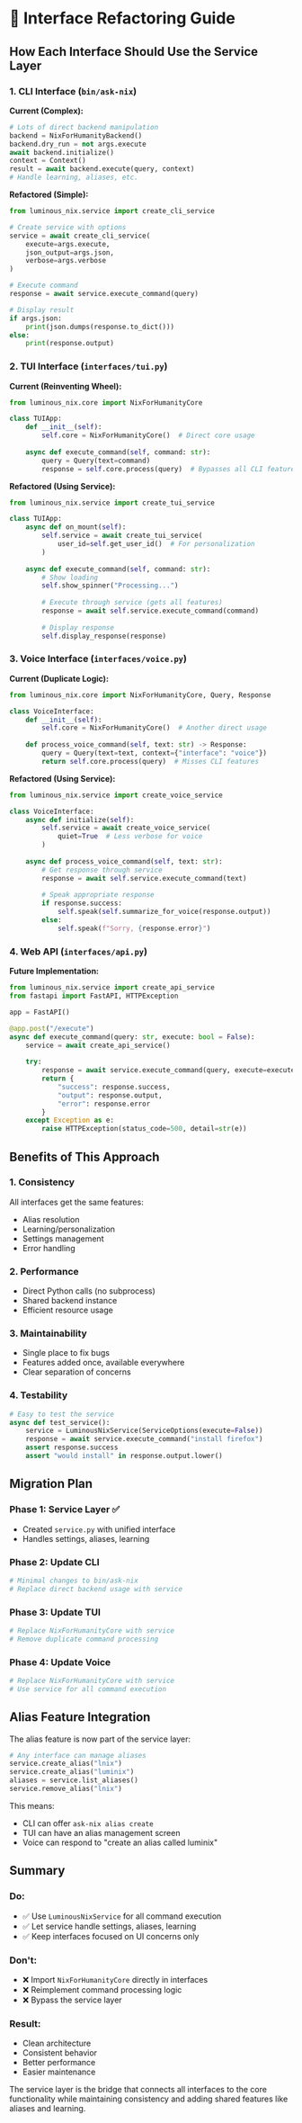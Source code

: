 # 🔄 Interface Refactoring Guide

## How Each Interface Should Use the Service Layer

### 1. CLI Interface (`bin/ask-nix`)

**Current (Complex):**
```python
# Lots of direct backend manipulation
backend = NixForHumanityBackend()
backend.dry_run = not args.execute
await backend.initialize()
context = Context()
result = await backend.execute(query, context)
# Handle learning, aliases, etc.
```

**Refactored (Simple):**
```python
from luminous_nix.service import create_cli_service

# Create service with options
service = await create_cli_service(
    execute=args.execute,
    json_output=args.json,
    verbose=args.verbose
)

# Execute command
response = await service.execute_command(query)

# Display result
if args.json:
    print(json.dumps(response.to_dict()))
else:
    print(response.output)
```

### 2. TUI Interface (`interfaces/tui.py`)

**Current (Reinventing Wheel):**
```python
from luminous_nix.core import NixForHumanityCore

class TUIApp:
    def __init__(self):
        self.core = NixForHumanityCore()  # Direct core usage
    
    async def execute_command(self, command: str):
        query = Query(text=command)
        response = self.core.process(query)  # Bypasses all CLI features
```

**Refactored (Using Service):**
```python
from luminous_nix.service import create_tui_service

class TUIApp:
    async def on_mount(self):
        self.service = await create_tui_service(
            user_id=self.get_user_id()  # For personalization
        )
    
    async def execute_command(self, command: str):
        # Show loading
        self.show_spinner("Processing...")
        
        # Execute through service (gets all features)
        response = await self.service.execute_command(command)
        
        # Display response
        self.display_response(response)
```

### 3. Voice Interface (`interfaces/voice.py`)

**Current (Duplicate Logic):**
```python
from luminous_nix.core import NixForHumanityCore, Query, Response

class VoiceInterface:
    def __init__(self):
        self.core = NixForHumanityCore()  # Another direct usage
    
    def process_voice_command(self, text: str) -> Response:
        query = Query(text=text, context={"interface": "voice"})
        return self.core.process(query)  # Misses CLI features
```

**Refactored (Using Service):**
```python
from luminous_nix.service import create_voice_service

class VoiceInterface:
    async def initialize(self):
        self.service = await create_voice_service(
            quiet=True  # Less verbose for voice
        )
    
    async def process_voice_command(self, text: str):
        # Get response through service
        response = await self.service.execute_command(text)
        
        # Speak appropriate response
        if response.success:
            self.speak(self.summarize_for_voice(response.output))
        else:
            self.speak(f"Sorry, {response.error}")
```

### 4. Web API (`interfaces/api.py`)

**Future Implementation:**
```python
from luminous_nix.service import create_api_service
from fastapi import FastAPI, HTTPException

app = FastAPI()

@app.post("/execute")
async def execute_command(query: str, execute: bool = False):
    service = await create_api_service()
    
    try:
        response = await service.execute_command(query, execute=execute)
        return {
            "success": response.success,
            "output": response.output,
            "error": response.error
        }
    except Exception as e:
        raise HTTPException(status_code=500, detail=str(e))
```

## Benefits of This Approach

### 1. Consistency
All interfaces get the same features:
- Alias resolution
- Learning/personalization
- Settings management
- Error handling

### 2. Performance
- Direct Python calls (no subprocess)
- Shared backend instance
- Efficient resource usage

### 3. Maintainability
- Single place to fix bugs
- Features added once, available everywhere
- Clear separation of concerns

### 4. Testability
```python
# Easy to test the service
async def test_service():
    service = LuminousNixService(ServiceOptions(execute=False))
    response = await service.execute_command("install firefox")
    assert response.success
    assert "would install" in response.output.lower()
```

## Migration Plan

### Phase 1: Service Layer ✅
- Created `service.py` with unified interface
- Handles settings, aliases, learning

### Phase 2: Update CLI
```python
# Minimal changes to bin/ask-nix
# Replace direct backend usage with service
```

### Phase 3: Update TUI
```python
# Replace NixForHumanityCore with service
# Remove duplicate command processing
```

### Phase 4: Update Voice
```python
# Replace NixForHumanityCore with service
# Use service for all command execution
```

## Alias Feature Integration

The alias feature is now part of the service layer:

```python
# Any interface can manage aliases
service.create_alias("lnix")
service.create_alias("luminix")
aliases = service.list_aliases()
service.remove_alias("lnix")
```

This means:
- CLI can offer `ask-nix alias create`
- TUI can have an alias management screen
- Voice can respond to "create an alias called luminix"

## Summary

### Do:
- ✅ Use `LuminousNixService` for all command execution
- ✅ Let service handle settings, aliases, learning
- ✅ Keep interfaces focused on UI concerns only

### Don't:
- ❌ Import `NixForHumanityCore` directly in interfaces
- ❌ Reimplement command processing logic
- ❌ Bypass the service layer

### Result:
- Clean architecture
- Consistent behavior
- Better performance
- Easier maintenance

The service layer is the bridge that connects all interfaces to the core functionality while maintaining consistency and adding shared features like aliases and learning.